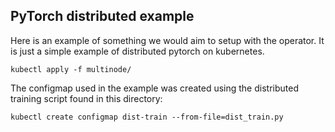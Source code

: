 ## PyTorch distributed example

Here is an example of something we would aim to setup with the operator. It is just a simple example of distributed pytorch on kubernetes.
```
kubectl apply -f multinode/
```

The configmap used in the example was created using the distributed training script found in this directory:
```
kubectl create configmap dist-train --from-file=dist_train.py
```
